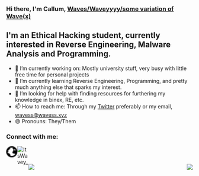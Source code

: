 ### Hi there, I'm Callum, [Waves/Waveyyyy/some variation of Wave(x)](https://wavess.xyz)

## I'm an Ethical Hacking student, currently interested in Reverse Engineering, Malware Analysis and Programming.
- 🔭 I’m currently working on: Mostly university stuff, very busy with little free time for personal projects
- 🌱 I’m currently learning Reverse Engineering, Programming,  and pretty much anything else that sparks my interest.
- 🤔 I’m looking for help with finding resources for furthering my knowledge in binex, RE, etc.
- 📫 How to reach me: Through my [Twitter](https://twitter.com/ItsWavey_) preferably or my email, wavess@wavess.xyz
- 😄 Pronouns: They/Them
### Connect with me:

<!--Website-->
[<img align="left" alt="wavess.xyz" width="30px" src="https://raw.githubusercontent.com/iconic/open-iconic/master/svg/globe.svg"/>](https://wavess.xyz)

<!--Twitter-->
[<img align="left" alt="ItsWavey_" width="30px" src="https://raw.githubusercontent.com/simple-icons/simple-icons/develop/icons/twitter.svg"/>](https://twitter.com/ItsWavey_)
<br>
<br>

<!--Language Stats-->
<a href="https://github.com/anuraghazra/github-readme-stats">
  <img align="centre" src="https://github-readme-stats.vercel.app/api/top-langs/?username=waveyyyy&count_private=true&show_icons=true&theme=gruvbox"/>
</a>



<!--Github Stats-->
<a href="https://github.com/anuraghazra/github-readme-stats">
  <img align="right" src="https://github-readme-stats.vercel.app/api?username=waveyyyy&count_private=true&show_icons=true&theme=gruvbox"/>
</a>


